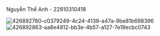 Nguyễn Thế Anh - 22810310418

![426892780-c0379249-4c24-4138-a47a-9be81b698396](https://github.com/user-attachments/assets/52014198-2a0a-49ae-b79b-d772fe539b02)
![426892863-aa8e4812-bb3e-4b57-a127-7e19ecbc0743](https://github.com/user-attachments/assets/a6abf2db-f1e5-4000-9d9f-74d5397e5c1e)
